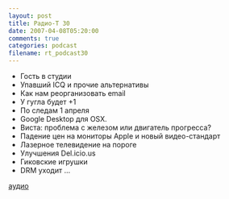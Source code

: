 ```yaml
---
layout: post
title: Радио-T 30
date: 2007-04-08T05:20:00
comments: true
categories: podcast
filename: rt_podcast30
---
```


- Гость в студии
- Упавший ICQ и прочие альтернативы
- Как нам реорганизовать email
- У гугла будет +1
- По следам 1 апреля
- Google Desktop для OSX.
- Виста: проблема с железом или двигатель прогресса?
- Падение цен на мониторы Apple и новый видео-стандарт
- Лазерное телевидение на пороге
- Улучшения Del.icio.us
- Гиковские игрушки
- DRM уходит ...

[аудио](http://cdn.radio-t.com/rt_podcast30.mp3)
<audio src="http://cdn.radio-t.com/rt_podcast30.mp3" preload="none"></audio>

